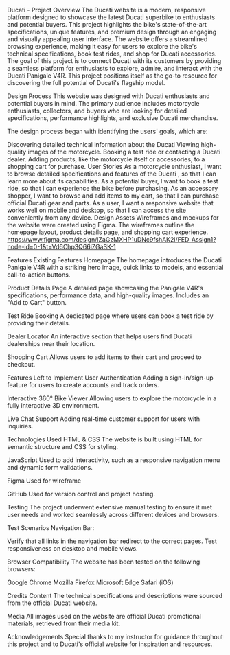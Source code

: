 Ducati - Project Overview
The Ducati website is a modern, responsive platform designed to showcase the latest Ducati superbike to enthusiasts and potential buyers. 
This project highlights the bike's state-of-the-art specifications, unique features, and premium design through an engaging and visually appealing user interface. 
The website offers a streamlined browsing experience, making it easy for users to explore the bike's technical specifications, book test rides, and shop for Ducati accessories.
The goal of this project is to connect Ducati with its customers by providing a seamless platform for enthusiasts to explore, admire, and interact with the Ducati Panigale V4R. 
This project positions itself as the go-to resource for discovering the full potential of Ducati's flagship model.

Design Process
This website was designed with Ducati enthusiasts and potential buyers in mind. 
The primary audience includes motorcycle enthusiasts, collectors, and buyers who are looking for detailed specifications, performance highlights, and exclusive Ducati merchandise.

The design process began with identifying the users' goals, which are:

Discovering detailed technical information about the Ducati
Viewing high-quality images of the motorcycle.
Booking a test ride or contacting a Ducati dealer.
Adding products, like the motorcycle itself or accessories, to a shopping cart for purchase.
User Stories
As a motorcycle enthusiast, I want to browse detailed specifications and features of the Ducati , so that I can learn more about its capabilities.
As a potential buyer, I want to book a test ride, so that I can experience the bike before purchasing.
As an accessory shopper, I want to browse and add items to my cart, so that I can purchase official Ducati gear and parts.
As a user, I want a responsive website that works well on mobile and desktop, so that I can access the site conveniently from any device.
Design Assets
Wireframes and mockups for the website were created using Figma. 
The wireframes outline the homepage layout, product details page, and shopping cart experience.  https://www.figma.com/design/lZaGzMXHP1uDNc9fshAK2i/FED_Assign1?node-id=0-1&t=Vd6Chp3Q66iZGaSK-1

Features
Existing Features
Homepage
The homepage introduces the Ducati Panigale V4R with a striking hero image, quick links to models, and essential call-to-action buttons.

Product Details Page
A detailed page showcasing the Panigale V4R's specifications, performance data, and high-quality images. Includes an "Add to Cart" button.

Test Ride Booking
A dedicated page where users can book a test ride by providing their details.

Dealer Locator
An interactive section that helps users find Ducati dealerships near their location.

Shopping Cart
Allows users to add items to their cart and proceed to checkout.

Features Left to Implement
User Authentication
Adding a sign-in/sign-up feature for users to create accounts and track orders.

Interactive 360° Bike Viewer
Allowing users to explore the motorcycle in a fully interactive 3D environment.

Live Chat Support
Adding real-time customer support for users with inquiries.

Technologies Used
HTML & CSS
The website is built using HTML for semantic structure and CSS for styling.


JavaScript
Used to add interactivity, such as a responsive navigation menu and dynamic form validations.


Figma
Used for wireframe

GitHub
Used for version control and project hosting.

Testing
The project underwent extensive manual testing to ensure it met user needs and worked seamlessly across different devices and browsers.

Test Scenarios
Navigation Bar:

Verify that all links in the navigation bar redirect to the correct pages.
Test responsiveness on desktop and mobile views.


Browser Compatibility
The website has been tested on the following browsers:

Google Chrome
Mozilla Firefox
Microsoft Edge
Safari (iOS)

Credits
Content
The technical specifications and descriptions were sourced from the official Ducati website.

Media
All images used on the website are official Ducati promotional materials, retrieved from their media kit.

Acknowledgements
Special thanks to my instructor for guidance throughout this project and to Ducati's official website for inspiration and resources.


